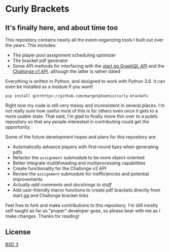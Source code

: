 # Curly Brackets

## It's finally here, and about time too

This repository contains nearly all the event-organizing tools I built out over the years. This includes: 
- The player pool assignment scheduling optimizer
- The bracket pdf generator
- Some API methods for interfacing with the [start.gg GraphQL API](https://developer.start.gg/explorer) and the [Challonge v1 API](https://api.challonge.com/v1), although the latter is rather dated

Everything is written in Python, and designed to work with Python 3.8. It can even be installed as a module if you want!
```
pip install git+https://github.com/margotphoenix/curly-brackets
```

Right now my code is still very messy and inconsistent in several places. I'm not really sure how useful most of this is for others even once it gets to a more usable state. That said, I'm glad to finally move this over to a public repository so that any people interested in contributing could get the opportunity.

Some of the future development hopes and plans for this repository are: 
- Automatically advance players with first-round byes when generating pdfs
- Refactor the `assignment` submodule to be more object-oriented
- Better integrate multithreading and multiprocessing capabilities
- Create functionality for the Challonge v2 API
- Review the `assignment` submodule for inefficiencies and potential improvements
- _Actually add comments and docstrings to stuff_
- Add user-friendly macro functions to create pdf brackets directly from start.gg and Challonge bracket links

Feel free to fork and make contributions to this repository. I'm still mostly self-taught as far as "proper" developer goes, so please bear with me as I make changes. Thanks for reading!

## License
[BSD 3](LICENSE)